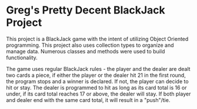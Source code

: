 # Greg's Pretty Decent BlackJack Project

This project is a BlackJack game with the intent of utilizing Object Oriented programming.  This project also uses collection types to organize and manage data.  Numerous classes and methods were used to build functionality.

The game uses regular BlackJack rules - the player and the dealer are dealt two cards a piece, if either the player or the dealer hit 21 in the first round, the program stops and a winner is declared.  If not, the player can decide to hit or stay.  The dealer is programmed to hit as long as its card total is 16 or under, if its card total reaches 17 or above, the dealer will stay.  If both player and dealer end with the same card total, it will result in a "push"/tie.
